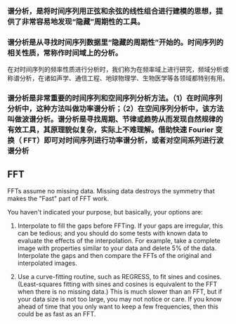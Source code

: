 ### 谱分析，是将时间序列用正弦和余弦的线性组合进行建模的思想，提供了非常容易地发现“隐藏”周期性的工具。
 
### 谱分析是从寻找时间序列数据里“隐藏的周期性”开始的。时间序列的相关性质，常称作时间域上的分析。
 在对时间序列的频率性质进行分析时，我们称为在频率域上进行研究，频域分析或称谱分析，在诸如声学、通信工程、地球物理学、生物医学等各领域都特别有用。
 
### 谱分析是非常重要的时间序列和空间序列分析方法。（1）在时间序列分析中，这种方法叫做功率谱分析；（2）在空间序列分析中，该方法叫做波谱分析。谱分析是寻找周期、节律或趋势从而发现自然规律的有效工具，其原理貌似复杂，实际上不难理解。借助快速 Fourier 变换（ FFT）即可对时间序列进行功率谱分析，或者对空间系列进行波谱分析

## FFT

FFTs assume no missing data. Missing data destroys the symmetry that makes the "Fast" part of FFT work.

You haven't indicated your purpose, but basically, your options are:

1) Interpolate to fill the gaps before FFTing. If your gaps are
irregular, this can be tedious; and you should do some tests with known
data to evaluate the effects of the interpolation. For example, take a
complete image with properties similar to your data and delete 5% of the
data. Interpolate the gaps and then compare the FFTs of the original
and interpolated images.

2) Use a curve-fitting routine, such as REGRESS, to fit sines and
cosines. (Least-squares fitting with sines and cosines is equivalent to
the FFT when there is no missing data.) This is much slower than an
FFT, but if your data size is not too large, you may not notice or care.
If you know ahead of time that you only want to keep a few frequencies,
then this could be as fast as an FFT.

